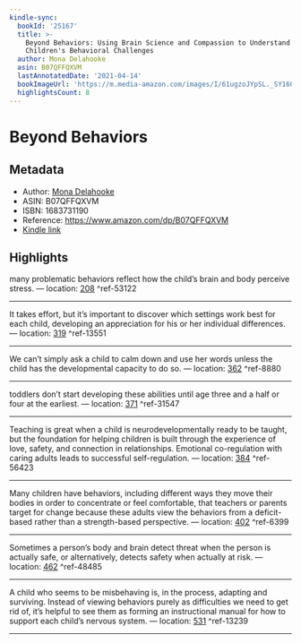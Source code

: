 ```yaml
---
kindle-sync:
  bookId: '25167'
  title: >-
    Beyond Behaviors: Using Brain Science and Compassion to Understand and Solve
    Children's Behavioral Challenges
  author: Mona Delahooke
  asin: B07QFFQXVM
  lastAnnotatedDate: '2021-04-14'
  bookImageUrl: 'https://m.media-amazon.com/images/I/61ugzoJYpSL._SY160.jpg'
  highlightsCount: 8
---
```

# Beyond Behaviors
## Metadata
* Author: [Mona Delahooke](https://www.amazon.com/Mona-Delahooke/e/B01NBY6RN3/ref=dp_byline_cont_ebooks_1)
* ASIN: B07QFFQXVM
* ISBN: 1683731190
* Reference: https://www.amazon.com/dp/B07QFFQXVM
* [Kindle link](kindle://book?action=open&asin=B07QFFQXVM)

## Highlights
many problematic behaviors reflect how the child’s brain and body perceive stress. — location: [208](kindle://book?action=open&asin=B07QFFQXVM&location=208) ^ref-53122

---
It takes effort, but it’s important to discover which settings work best for each child, developing an appreciation for his or her individual differences. — location: [319](kindle://book?action=open&asin=B07QFFQXVM&location=319) ^ref-13551

---
We can’t simply ask a child to calm down and use her words unless the child has the developmental capacity to do so. — location: [362](kindle://book?action=open&asin=B07QFFQXVM&location=362) ^ref-8880

---
toddlers don’t start developing these abilities until age three and a half or four at the earliest. — location: [371](kindle://book?action=open&asin=B07QFFQXVM&location=371) ^ref-31547

---
Teaching is great when a child is neurodevelopmentally ready to be taught, but the foundation for helping children is built through the experience of love, safety, and connection in relationships. Emotional co-regulation with caring adults leads to successful self-regulation. — location: [384](kindle://book?action=open&asin=B07QFFQXVM&location=384) ^ref-56423

---
Many children have behaviors, including different ways they move their bodies in order to concentrate or feel comfortable, that teachers or parents target for change because these adults view the behaviors from a deficit-based rather than a strength-based perspective. — location: [402](kindle://book?action=open&asin=B07QFFQXVM&location=402) ^ref-6399

---
Sometimes a person’s body and brain detect threat when the person is actually safe, or alternatively, detects safety when actually at risk. — location: [462](kindle://book?action=open&asin=B07QFFQXVM&location=462) ^ref-48485

---
A child who seems to be misbehaving is, in the process, adapting and surviving. Instead of viewing behaviors purely as difficulties we need to get rid of, it’s helpful to see them as forming an instructional manual for how to support each child’s nervous system. — location: [531](kindle://book?action=open&asin=B07QFFQXVM&location=531) ^ref-13239

---
